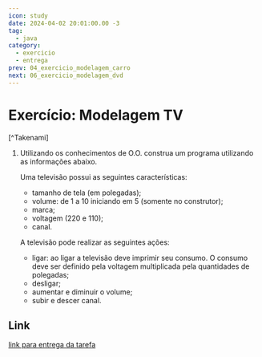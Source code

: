 ```yaml
---
icon: study
date: 2024-04-02 20:01:00.00 -3
tag:
  - java
category:
  - exercicio
  - entrega
prev: 04_exercicio_modelagem_carro
next: 06_exercicio_modelagem_dvd
---
```


# Exercício: Modelagem TV

[^Takenami]

1. Utilizando os conhecimentos de O.O. construa um programa utilizando as informações abaixo. 

    Uma televisão possui as seguintes características:
    - tamanho de tela (em polegadas);
    - volume: de 1 a 10 iniciando em 5 (somente no construtor);
    - marca;
    - voltagem (220 e 110);
    - canal.

    A televisão pode realizar as seguintes ações:
    - ligar: ao ligar a televisão deve imprimir seu consumo. O consumo deve ser definido pela voltagem multiplicada pela quantidades de polegadas;
    - desligar;
    - aumentar e diminuir o volume;
    - subir e descer canal.

## Link

[link para entrega da tarefa](https://classroom.github.com/a/3MQoGEYc)

<!-- @include: ../../bib/bib.md -->